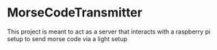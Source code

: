 # MorseCodeTransmitter
This project is meant to act as a server that interacts with a raspberry pi setup to send morse code via a light setup
